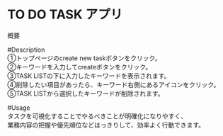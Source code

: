 # TO DO TASK アプリ

概要  

#Description    
①トップページのcreate new taskボタンをクリック。  
②キーワードを入力してcreateボタンをクリック。  
③TASK LISTの下に入力したキーワードを表示されます。  
④削除したい項目があったら、キーワード右側にあるアイコンをクリック。  
⑤TASK LISTから選択したキーワードが削除されます。

#Usage  
タスクを可視化することでやるべきことが明確化になりやすく、  
業務内容の把握や優先順位などはっきりして、効率よく行動できます。


